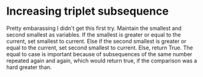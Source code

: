 # Increasing triplet subsequence

Pretty embarassing I didn't get this first try. Maintain the smallest and second smallest as variables. If the smallest is greater or equal to the current, set smallest to current. Else if the second smallest is greater or equal to the current, set second smallest to current. Else, return True. The equal to case is important because of subsequences of the same number repeated again and again, which would return true, if the comparison was a hard greater than.

